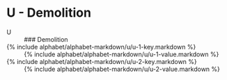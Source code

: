 <div data-role="collapsible" data-inset="false">
	<h1 class="cart-collapsible-div">U - Demolition</h1>

<dl>

<dt class="alphabet-table-key-two">
<div markdown="1">
U
</div>
</dt>
<dd class="alphabet-table-value">
<div markdown="1">
### Demolition
</div>
</dd>

<dt>	
<div markdown="1">
{% include alphabet/alphabet-markdown/u/u-1-key.markdown %}
</div>
</dt>
<dd>
<div markdown="1">
{% include alphabet/alphabet-markdown/u/u-1-value.markdown %}
</div>
</dd>

<dt>	
<div markdown="1">
{% include alphabet/alphabet-markdown/u/u-2-key.markdown %}
</div>
</dt>
<dd>
<div markdown="1">
{% include alphabet/alphabet-markdown/u/u-2-value.markdown %}
</div>
</dd>


</dl>

</div>